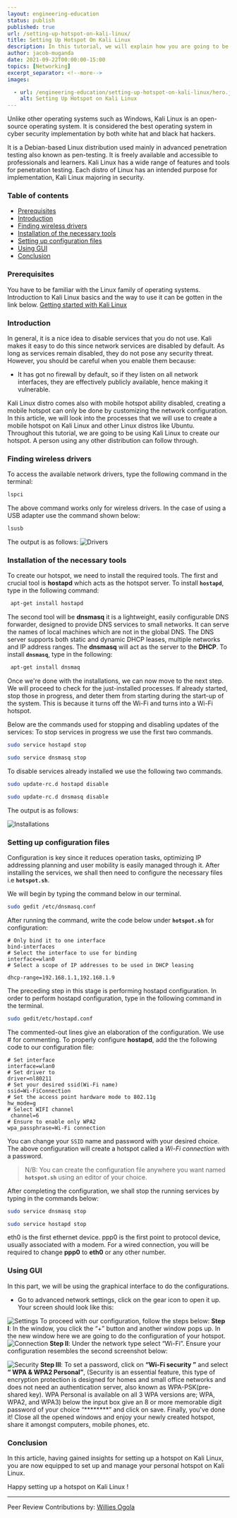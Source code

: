 ```yaml
---
layout: engineering-education
status: publish
published: true
url: /setting-up-hotspot-on-kali-linux/
title: Setting Up Hotspot On Kali Linux
description: In this tutorial, we will explain how you are going to be using Kali Linux to create our hotspot.
author: jacob-muganda
date: 2021-09-22T00:00:00-15:00
topics: [Networking]
excerpt_separator: <!--more-->
images:

  - url: /engineering-education/setting-up-hotspot-on-kali-linux/hero.jpg
    alt: Setting Up Hotspot on Kali Linux
---
```

Unlike other operating systems such as Windows, Kali Linux is an open-source operating system. It is considered the best operating system in cyber security implementation by both white hat and black hat hackers. 
<!--more-->
It is a Debian-based Linux distribution used mainly in advanced penetration testing also known as pen-testing. It is freely available and accessible to professionals and learners.
Kali Linux has a wide range of features and tools for penetration testing. Each distro of Linux has an intended purpose for implementation, Kali Linux majoring in security.

### Table of contents

- [Prerequisites](#prerequisites)
- [Introduction](#introduction)
- [Finding wireless drivers](#finding-wireless-drivers)
- [Installation of the necessary tools](#installation-of-the-necessary-tools)
- [Setting up configuration files](#setting-up-configuration-files)
- [Using GUI](#using-gui)
- [Conclusion](#conclusion)

### Prerequisites

You have to be familiar with the Linux family of operating systems.
Introduction to Kali Linux basics and the way to use it can be gotten in the link below.
[Getting started with Kali Linux](/engineering-education/getting-started-with-kali-linux/)


### Introduction

In general, it is a nice idea to disable services that you do not use. Kali makes it easy to do this since network services are disabled by default.
As long as services remain disabled, they do not pose any security threat. However, you should be careful when you enable them because:
- It has got no firewall by default, so if they listen on all network interfaces, they are effectively publicly available, hence making it vulnerable.

Kali Linux distro comes also with mobile hotspot ability disabled, creating a mobile hotspot can only be done by customizing the network configuration.
In this article, we will look into the processes that we will use to create a mobile  hotspot on Kali Linux and other Linux distros like Ubuntu. Throughout this tutorial, we are going to be using Kali Linux to create our hotspot. A person using any other distribution can follow through.


### Finding wireless drivers

To access the available network drivers, type the following command in the terminal: 
```bash
lspci
```
The above command works only for wireless drivers.
In the case of using a USB adapter use the command shown below:
 ```bash
 lsusb
 ```
 The output is as follows:
 ![Drivers](/engineering-education/setting-up-hotspot-on-kali-linux/drivers.png)
### Installation of the necessary tools
To create our hotspot, we need to install the required tools. The first and crucial tool is **hostapd** which acts as the hotspot server.
To install **`hostapd`**, type in the following command:

```bash
 apt-get install hostapd
 ```
The second tool will be **dnsmasq** it is a lightweight, easily  configurable DNS forwarder, designed to provide DNS services to small networks. It can serve the names of local machines which are not in the global DNS. The DNS server supports both static and dynamic DHCP leases, multiple networks and IP address ranges. The **dnsmasq** will act as the server to the  **DHCP**.
 To install **`dnsmasq`**, type in the following:
 
```bash
 apt-get install dnsmaq
 ```
Once we're done with the installations, we can now move to the next step.
We will proceed to check for the just-installed processes. If already started, stop those in progress, and deter them from starting during the start-up of the system. This is because it turns off the Wi-Fi and turns into a Wi-Fi hotspot.

Below are the commands used for stopping and disabling updates of the services:
To stop services in progress we use the first two commands.
```bash
sudo service hostapd stop
```
```bash
sudo service dnsmasq stop
```
To disable services already installed we use the following  two commands.
```bash
sudo update-rc.d hostapd disable
```
```bash
sudo update-rc.d dnsmasq disable
```
The output is as follows:

![Installations](/engineering-education/setting-up-hotspot-on-kali-linux/installations.png)

 ###  Setting up configuration files
 Configuration is key since it reduces operation tasks, optimizing IP addressing planning and user mobility is easily managed through it. 
After installing the services, we shall then need to configure the necessary files i.e **`hotspot.sh`**.

We will begin by typing the  command below in our terminal.
```bash
sudo gedit /etc/dnsmasq.conf
```
After running the command, write the code below under **`hotspot.sh`** for configuration:
```
# Only bind it to one interface
bind-interfaces
# Select the interface to use for binding
interface=wlan0
# Select a scope of IP addresses to be used in DHCP leasing

dhcp-range=192.168.1.1,192.168.1.9
```
The preceding step in this stage is performing hostapd configuration. 
In order to perform hostapd configuration, type in the following command in the terminal.
```bash
sudo gedit/etc/hostapd.conf
```
The commented-out lines give an elaboration of the configuration. We use # for commenting.
To properly configure **hostapd**, add the the following code to our configuration file:
```
# Set interface
interface=wlan0
# Set driver to
driver=nl80211
# Set your desired ssid(Wi-Fi name)
ssid=Wi-FiConnection
# Set the access point hardware mode to 802.11g
hw_mode=g
# Select WIFI channel
 channel=6
# Ensure to enable only WPA2 
wpa_passphrase=Wi-Fi connection
```
You can change  your `SSID` name and password with your desired choice. The above configuration will create a hotspot called a *Wi-Fi connection* with  a password.
>N/B:  You can create the configuration file anywhere you want  named  **`hotspot.sh`** using an editor of your choice.

After completing the configuration, we shall stop the running services by  typing in the commands below:
```bash
sudo service dnsmasq stop
```
```bash
sudo service hostapd stop
```
 eth0 is the first ethernet device. ppp0 is the first point to protocol device, usually associated with a modem.
For a wired connection, you will be required to change **ppp0** to **eth0** or any other number.

### Using GUI

In this part, we will be using the graphical interface to do the configurations.
- Go to advanced network settings, click on the gear icon to open it up. Your screen should look like this: 

![Settings](/engineering-education/setting-up-hotspot-on-kali-linux/settings.png)
To proceed with our configuration, follow the steps below:
**Step I**: In the window, you click the “+”  button and another window pops up.
In the new window here we are going to do the configuration of your hotspot.
![Connection](/engineering-education/setting-up-hotspot-on-kali-linux/connection.png)
**Step II**: Under the network type select “Wi-Fi”.
Ensure your configuration resembles the second screenshot  below:

![Security](/engineering-education/setting-up-hotspot-on-kali-linux/security.png) 
**Step III**: To set a password, click on **“Wi-Fi security ”** and select **“ WPA & WPA2 Personal”**,
(Security is an essential  feature, this type of encryption protection is designed for homes and small office networks and does not need an authentication server, also  known as WPA-PSK(pre-shared key). WPA Personal is available on all 3 WPA versions are; WPA, WPA2, and WPA3) below the input box give an 8 or more memorable digit password of your choice “********” and click on save.
Finally, you've done it! Close all the opened windows and enjoy your newly created hotspot, share it amongst computers, mobile phones, etc.


### Conclusion

In this article, having gained insights  for setting up a hotspot on Kali Linux, you are now equipped to set up and manage your personal hotspot on Kali Linux.

Happy setting up a hotspot on Kali Linux !

---
Peer Review Contributions by: [Willies Ogola](/engineering-education/authors/willies-ogola/)

